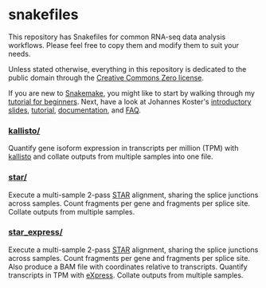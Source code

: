 # snakefiles

This repository has Snakefiles for common RNA-seq data analysis workflows.
Please feel free to copy them and modify them to suit your needs.

Unless stated otherwise, everything in this repository is dedicated to the
public domain through the [Creative Commons Zero license][cc0].

If you are new to [Snakemake], you might like to start by walking through my
[tutorial for beginners][beginners]. Next, have a look at Johannes Koster's
[introductory slides][slides], [tutorial], [documentation], and [FAQ].


### [kallisto/][1]

[1]: https://github.com/slowkow/snakefiles/tree/master/kallisto

Quantify gene isoform expression in transcripts per million (TPM) with
[kallisto] and collate outputs from multiple samples into one file.


### [star/][2]

[2]: https://github.com/slowkow/snakefiles/tree/master/star

Execute a multi-sample 2-pass [STAR] alignment, sharing the splice junctions
across samples. Count fragments per gene and fragments per splice site.
Collate outputs from multiple samples.


### [star_express/][3]

[3]: https://github.com/slowkow/snakefiles/tree/master/star_express

Execute a multi-sample 2-pass [STAR] alignment, sharing the splice junctions
across samples. Count fragments per gene and fragments per splice site. Also
produce a BAM file with coordinates relative to transcripts. Quantify
transcripts in TPM with [eXpress]. Collate outputs from multiple samples.


[kallisto]: https://github.com/pachterlab/kallisto
[STAR]: https://github.com/alexdobin/STAR
[eXpress]: http://bio.math.berkeley.edu/eXpress/overview.html
[cc0]: https://creativecommons.org/publicdomain/zero/1.0/

[beginners]: http://slowkow.com/notes/snakemake-tutorial/

[Snakemake]: https://bitbucket.org/snakemake/snakemake/wiki/Home
[slides]: http://slides.com/johanneskoester/deck-1
[tutorial]: http://htmlpreview.github.io/?https://bitbucket.org/snakemake/snakemake/raw/master/snakemake-tutorial.html
[documentation]: https://bitbucket.org/snakemake/snakemake/wiki/Documentation
[FAQ]: https://bitbucket.org/snakemake/snakemake/wiki/FAQ
